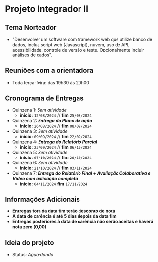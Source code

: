 # Projeto Integrador II


## Tema Norteador
- "Desenvolver um software com framework web que utilize banco de dados, inclua script web (Javascript), nuvem, uso de API, acessibilidade, controle de versão e teste. Opcionalmente incluir análises de dados".

## Reuniões com a orientadora
- Toda terça-feira: das 19h30 às 20h00

## Cronograma de Entregas

- Quinzena 1: *Sem atividade*
  - **início:** `12/08/2024` // **fim** `25/08/2024`
- Quinzena 2: ***Entrega do Plano de ação***
   - **início:** `26/08/2024` // **fim** `08/09/2024`
- Quinzena 3: *Sem atividade*
   - **início:** `09/09/2024` // **fim** `22/09/2024`
- Quinzena 4: ***Entrega do Relatório Parcial***
   - **início:** `23/09/2024` // **fim** `06/10/2024`
- Quinzena 5: *Sem atividade*
   - **início:** `07/10/2024` // **fim** `20/10/2024`
- Quinzena 6: *Sem atividade*
   - **início:** `21/10/2024` // **fim** `03/11/2024`
- Quinzena 7: ***Entrega do Relatório Final + Avaliação Colaborativa e Vídeo com aplicação completa***
  -   **início:** `04/11/2024` **fim** `17/11/2024`


## Informações Adicionais

-  **Entregas fora da data fim terão desconto de nota**
-  **A data de carência é até 5 dias depois da data fim**
-  **Entregas posteriores à data de carência não serão aceitas e haverá nota zero (0,00)**

## Ideia do projeto
- Status: *Aguardando*
